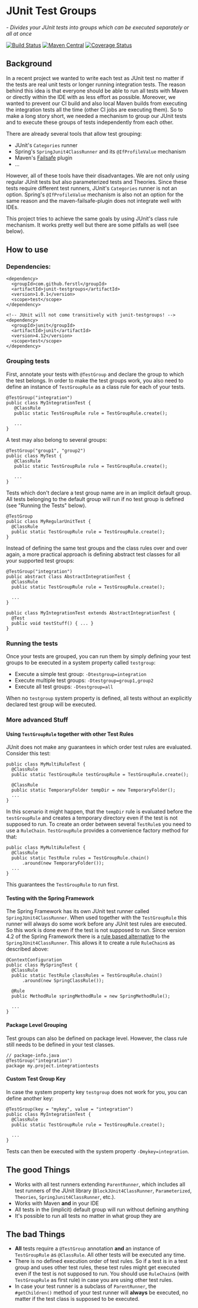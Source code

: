 # JUnit Test Groups
*- Divides your JUnit tests into groups which can be executed separately or all at once*

[![Build Status](https://travis-ci.org/ferstl/junit-testgroups.svg?branch=master)](https://travis-ci.org/ferstl/junit-testgroups) [![Maven Central](https://maven-badges.herokuapp.com/maven-central/com.github.ferstl/junit-testgroups/badge.svg)](https://maven-badges.herokuapp.com/maven-central/com.github.ferstl/junit-testgroups) [![Coverage Status](https://coveralls.io/repos/github/ferstl/junit-testgroups/badge.svg?branch=master)](https://coveralls.io/github/ferstl/junit-testgroups?branch=master)

## Background
In a recent project we wanted to write each test as JUnit test no matter if the tests are real unit tests or longer running integration tests. The reason behind this idea is that everyone should be able to run all tests with Maven or directly within the IDE with as less effort as possible. Moreover, we wanted to prevent our CI build and also local Maven builds from executing the integration tests all the time (other CI jobs are executing them). So to make a long story short, we needed a mechanism to group our JUnit tests and to execute these groups of tests independently from each other.

There are already several tools that allow test grouping:
- JUnit's `Categories` runner
- Spring's `SpringJunit4ClassRunner` and its `@IfProfileValue` mechanism
- Maven's [Failsafe](http://maven.apache.org/surefire/maven-failsafe-plugin/) plugin
- ...

However, all of these tools have their disadvantages. We are not only using regular JUnit tests but also parameterized tests and Theories. Since these tests require different test runners, JUnit's `Categories` runner is not an option. Spring's `@IfProfileValue` mechanism is also not an option for the same reason and the maven-failsafe-plugin does not integrate well with IDEs. 

This project tries to achieve the same goals by using JUnit's class rule mechanism. It works pretty well but there are some pitfalls as well (see below).


## How to use

### Dependencies:

    <dependency>
      <groupId>com.github.ferstl</groupId>
      <artifactId>junit-testgroups</artifactId>
      <version>1.0.1</version>
      <scope>test</scope>
    </dependency>
    
    <!-- JUnit will not come transitively with junit-testgroups! -->
    <dependency>
      <groupId>junit</groupId>
      <artifactId>junit</artifactId>
      <version>4.12</version>
      <scope>test</scope>
    </dependency>


### Grouping tests

First, annotate your tests with `@TestGroup` and declare the group to which the test belongs. In order to make the test groups work, you also need to define an instance of `TestGroupRule` as a class rule for each of your tests.

    @TestGroup("integration")
    public class MyIntegrationTest {
       @ClassRule
       public static TestGroupRule rule = TestGroupRule.create();
       
       ...
    }

A test may also belong to several groups:

    @TestGroup("group1", "group2")
    public class MyTest {
       @ClassRule
       public static TestGroupRule rule = TestGroupRule.create();
       
       ...
    }
    
Tests which don't declare a test group name are in an implicit default group. All tests belonging to the default group will run if no test group is defined (see "Running the Tests" below).
    
    @TestGroup
    public class MyRegularUnitTest {
      @ClassRule
      public static TestGroupRule rule = TestGroupRule.create();
    }

Instead of defining the same test groups and the class rules over and over again, a more practical approach is defining abstract test classes for all your supported test groups:

    @TestGroup("integration")
    public abstract class AbstractIntegrationTest {
      @ClassRule
      public static TestGroupRule rule = TestGroupRule.create();
      
      ...
    }
    
    public class MyIntegrationTest extends AbstractIntegrationTest {
      @Test
      public void testStuff() { ... }
    }


### Running the tests
Once your tests are grouped, you can run them by simply defining your test groups to be executed in a system property called `testgroup`:
- Execute a simple test group: `-Dtestgroup=integration`
- Execute multiple test groups: `-Dtestgroup=group1,group2`
- Execute all test groups: `-Dtestgroup=all`

When no `testgroup` system property is defined, all tests without an explicitly declared test group will be executed.
    

### More advanced Stuff
#### Using `TestGroupRule` together with other Test Rules
JUnit does not make any guarantees in which order test rules are evaluated. Consider this test:

    public class MyMultiRuleTest {
      @ClassRule
      public static TestGroupRule testGroupRule = TestGroupRule.create();
      
      @ClassRule
      public static TemporaryFolder tempDir = new TemporaryFolder();
      ...
    }

In this scenario it might happen, that the `tempDir` rule is evaluated before the `testGroupRule` and creates a temporary directory even if the test is not supposed to run.
To create an order between several `TestRule`s you need to use a `RuleChain`. `TestGroupRule` provides a convenience factory method for that:

    public class MyMultiRuleTest {
      @ClassRule
      public static TestRule rules = TestGroupRule.chain()
          .around(new TemporaryFolder());
      ...
    }

This guarantees the `TestGroupRule` to run first.

#### Testing with the Spring Framework
The Spring Framework has its own JUnit test runner called `SpringJUnit4ClassRunner`. When used together with the `TestGroupRule` this runner will always do some work before any JUnit test rules are executed. So this work is done even if the test is not supposed to run.
Since version 4.2 of the Spring Framework there is a [rule based alternative](http://docs.spring.io/spring/docs/current/spring-framework-reference/html/integration-testing.html#testcontext-junit4-rules) to the `SpringJUnit4ClassRunner`. This allows it to create a rule `RuleChain`s as described above:

    @ContextConfiguration
    public class MySpringTest {
      @ClassRule
      public static TestRule classRules = TestGroupRule.chain()
          .around(new SpringClassRule());
      
      @Rule
      public MethodRule springMethodRule = new SpringMethodRule();
      
      ...
    }

#### Package Level Grouping
Test groups can also be defined on package level. However, the class rule still needs to be defined in your test classes.

    // package-info.java
    @TestGroup("integration")
    package my.project.integrationtests

#### Custom Test Group Key
In case the system property key `testgroup` does not work for you, you can define another key:

    @TestGroup(key = "mykey", value = "integration")
    public class MyIntegrationTest {
      @ClassRule
      public static TestGroupRule rule = TestGroupRule.create();
      
      ...
    }
    
Tests can then be executed with the system property `-Dmykey=integration`.

## The good Things
- Works with all test runners extending `ParentRunner`, which includes all test runners of the JUnit library (`BlockJUnit4ClassRunner`, `Parameterized`, `Theories`, `SpringJunit4ClassRunner`, etc.).
- Works with Maven **and** in your IDE
- All tests in the (implicit) default group will run without defining anything
- It's possible to run all tests no matter in what group they are

## The bad Things
- **All** tests require a `@TestGroup` annotation **and** an instance of `TestGroupRule` as `@ClassRule`. All other tests will be executed any time.
- There is no defined execution order of test rules. So if a test is in a test group and uses other test rules, these test rules might get executed even if the test is not supposed to run. You should use `RuleChain`s (with `TestGroupRule` as first rule) in case you are using other test rules.
- In case your test runner is a subclass of `ParentRunner`, the `#getChildren()` method of your test runner will **always** be executed, no matter if the test class is supposed to be executed.
